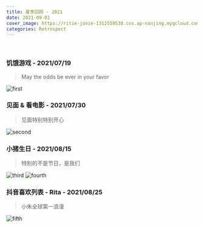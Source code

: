 ```yaml
---
title: 夏季回顾 - 2021
date: 2021-09-01
cover_image: https://ritie-jonie-1312559530.cos.ap-nanjing.myqcloud.com/posts/20210901-summary.jpg
categories: Retrospect
---
```


<br>

### 饥饿游戏 - 2021/07/19
<blockquote>
    <p>May the odds be ever in your favor</p>
</blockquote>

![first](https://ritie-jonie-1312559530.cos.ap-nanjing.myqcloud.com/posts/20210901-01.jpg)
<br>

### 见面 & 看电影 - 2021/07/30
<blockquote>
    <p>见面特别特别开心</p>
</blockquote>

![second](https://ritie-jonie-1312559530.cos.ap-nanjing.myqcloud.com/posts/20210901-02.jpg)
<br>

### 小猪生日 - 2021/08/15
<blockquote>
    <p>特别的不是节日，是我们</p>
</blockquote>

![third](https://ritie-jonie-1312559530.cos.ap-nanjing.myqcloud.com/posts/20210901-03.jpg)
![fourth](https://ritie-jonie-1312559530.cos.ap-nanjing.myqcloud.com/posts/20210901-04.jpg)
<br>

### 抖音喜欢列表 - Rita - 2021/08/25
<blockquote>
    <p>小朱全球第一浪漫</p>
</blockquote>

![fifth](https://ritie-jonie-1312559530.cos.ap-nanjing.myqcloud.com/posts/20210901-05.jpg)
<br>


